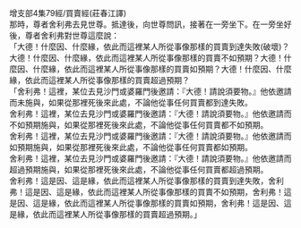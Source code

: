 增支部4集79經/買賣經(莊春江譯)  
那時，尊者舍利弗去見世尊。抵達後，向世尊問訊，接著在一旁坐下。在一旁坐好後，尊者舍利弗對世尊這麼說：  
「大德！什麼因、什麼緣，依此而這裡某人所從事像那樣的買賣到達失敗(破壞)？大德！什麼因、什麼緣，依此而這裡某人所從事像那樣的買賣不如預期？大德！什麼因、什麼緣，依此而這裡某人所從事像那樣的買賣如預期？大德！什麼因、什麼緣，依此而這裡某人所從事像那樣的買賣超過預期？  
「舍利弗！這裡，某位去見沙門或婆羅門後邀請：『大德！請說須要物。』他依邀請而未施與，如果從那裡死後來此處，不論他從事任何買賣都到達失敗。  
舍利弗！這裡，某位去見沙門或婆羅門後邀請：『大德！請說須要物。』他依邀請而不如預期施與，如果從那裡死後來此處，不論他從事任何買賣都不如預期。  
舍利弗！這裡，某位去見沙門或婆羅門後邀請：『大德！請說須要物。』他依邀請而如預期施與，如果從那裡死後來此處，不論他從事任何買賣都如預期。  
舍利弗！這裡，某位去見沙門或婆羅門後邀請：『大德！請說須要物。』他依邀請而超過預期施與，如果從那裡死後來此處，不論他從事任何買賣都超過預期。  
舍利弗！這是因、這是緣，依此而這裡某人所從事像那樣的買賣到達失敗，舍利弗！這是因、這是緣，依此而這裡某人所從事像那樣的買賣不如預期，舍利弗！這是因、這是緣，依此而這裡某人所從事像那樣的買賣如預期，舍利弗！這是因、這是緣，依此而這裡某人所從事像那樣的買賣超過預期。」  
  
  
